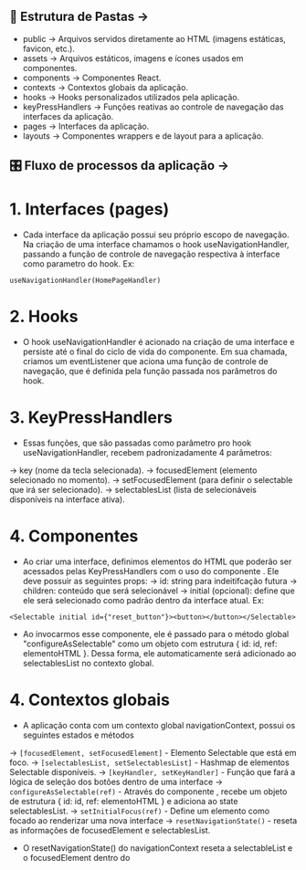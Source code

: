 ## 📁 Estrutura de Pastas → 

- public → Arquivos servidos diretamente ao HTML (imagens estáticas, favicon, etc.).
- assets → Arquivos estáticos, imagens e ícones usados em componentes.
- components → Componentes React.
- contexts → Contextos globais da aplicação.
- hooks → Hooks personalizados utilizados pela aplicação.
- keyPressHandlers → Funções reativas ao controle de navegação das interfaces  da aplicação.
- pages → Interfaces da aplicação.
- layouts → Componentes wrappers e de layout para a aplicação.

## 🎛️  Fluxo de processos da aplicação → 

# 1. Interfaces (pages)
- Cada interface da aplicação possui seu próprio escopo de navegação. Na criação de uma interface chamamos o hook useNavigationHandler, passando a função de controle de navegação respectiva à interface como parametro do hook. Ex:

`useNavigationHandler(HomePageHandler)`

# 2. Hooks
- O hook useNavigationHandler é acionado na criação de uma interface e persiste até o final do ciclo de vida do componente. Em sua chamada, criamos um eventListener que aciona uma função de controle de navegação, que é definida pela função passada nos parâmetros do hook. 

# 3. KeyPressHandlers
- Essas funções, que são passadas como parâmetro pro hook useNavigationHandler, recebem padronizadamente 4 parâmetros:

→ key (nome da tecla selecionada).
→ focusedElement (elemento selecionado no momento).
→ setFocusedElement (para definir o selectable que irá ser selecionado).
→ selectablesList (lista de selecionáveis disponíveis na interface ativa).

# 4. Componentes <Selectable/>
- Ao criar uma interface, definimos elementos do HTML que poderão ser acessados pelas KeyPressHandlers com o uso do componente <Selectable>.
Ele deve possuir as seguintes props:
→ id: string para indeitifcação futura
→ children: conteúdo que será selecionável
→ initial (opcional): define que ele será selecionado como padrão dentro da interface atual.
Ex:

`<Selectable initial id={"reset_button"}><button></button></Selectable>`

- Ao invocarmos esse componente, ele é passado para o método global "configureAsSelectable" como um objeto com estrutura { id: id, ref: elementoHTML }.
Dessa forma, ele automaticamente será adicionado ao selectablesList no contexto global.

# 4. Contextos globais
- A aplicação conta com um contexto global navigationContext, possui os seguintes estados e métodos

→ `[focusedElement, setFocusedElement]` - Elemento Selectable que está em foco.
→ `[selectablesList, setSelectablesList]` - Hashmap de elementos Selectable disponíveis. 
→ `[keyHandler, setKeyHandler]` - Função que fará a lógica de seleção dos botões dentro de uma interface
→ `configureAsSelectable(ref)` - Através do componente <Selectable/>, recebe um objeto de estrutura { id: id, ref: elementoHTML } e adiciona ao state selectablesList.
→ `setInitialFocus(ref)` - Define um elemento como focado ao renderizar uma nova interface
→ `resetNavigationState()` - reseta as informações de focusedElement e selectablesList.

- O resetNavigationState() do navigationContext reseta a selectableList e o focusedElement dentro do <NavigationControllerWrapper/>
